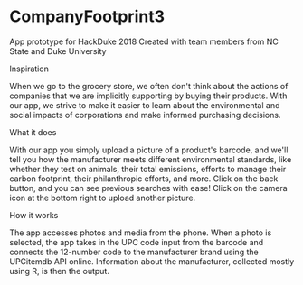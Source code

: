 # CompanyFootprint3
App prototype for HackDuke 2018
Created with team members from NC State and Duke University

Inspiration

When we go to the grocery store, we often don't think about the actions of companies that we are 
implicitly supporting by buying their products. With our app, we strive to make it easier to learn 
about the environmental and social impacts of corporations and make informed purchasing decisions.

What it does

With our app you simply upload a picture of a product's barcode, and we'll tell you how the manufacturer 
meets different environmental standards, like whether they test on animals, their total emissions, 
efforts to manage their carbon footprint, their philanthropic efforts, and more. Click on the back button, 
and you can see previous searches with ease! Click on the camera icon at the bottom right to upload another 
picture.

How it works

The app accesses photos and media from the phone. When a photo is selected, the app takes in the UPC 
code input from the barcode and connects the 12-number code to the manufacturer brand using the UPCitemdb 
API online. Information about the manufacturer, collected mostly using R, is then the output.

